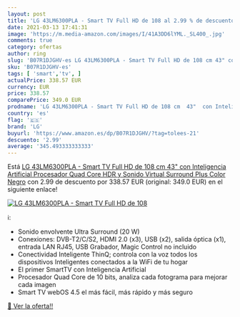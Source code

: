 ```yaml
---
layout: post
title: 'LG 43LM6300PLA - Smart TV Full HD de 108 al 2.99 % de descuento'
date: 2021-03-13 17:41:31
image: 'https://m.media-amazon.com/images/I/41A3DD6lYML._SL400_.jpg'
comments: true
category: ofertas
author: ring
slug: 'B07R1DJGHV-es LG 43LM6300PLA - Smart TV Full HD de 108 cm 43" con...'
sku: 'B07R1DJGHV-es'
tags: [ 'smart','tv', ]
actualPrice: 338.57 EUR
currency: EUR
price: 338.57
comparePrice: 349.0 EUR
prodname: 'LG 43LM6300PLA - Smart TV Full HD de 108 cm  43"  con Inteligencia Artificial  Procesador Quad Core  HDR y Sonido Virtual Surround Plus  Color Negro'
country: 'es'
flag: '🇪🇸'
brand: 'LG'
buyurl: 'https://www.amazon.es/dp/B07R1DJGHV/?tag=tolees-21'
descuento: '2.99'
average: '345.493333333333'
---
```


Está [LG 43LM6300PLA - Smart TV Full HD de 108 cm  43"  con Inteligencia Artificial  Procesador Quad Core  HDR y Sonido Virtual Surround Plus  Color Negro](https://www.amazon.es/dp/B07R1DJGHV/?tag=tolees-21) con 2.99 de descuento por 338.57 EUR (original: 349.0 EUR) en el siguiente enlace!

[![LG 43LM6300PLA - Smart TV Full HD de 108](https://m.media-amazon.com/images/I/41A3DD6lYML._SL400_.jpg)](https://www.amazon.es/dp/B07R1DJGHV/?tag=tolees-21)

ℹ️:

- Sonido envolvente Ultra Surround (20 W)
- Conexiones: DVB-T2/C/S2, HDMI 2.0 (x3), USB (x2), salida óptica (x1), entrada LAN RJ45, USB Grabador, Magic Control no incluido
- Conectividad Inteligente ThinQ; controla con la voz todos los dispositivos Inteligentes conectados a la WiFi de tu hogar
- El primer SmartTV con Inteligencia Artificial
- Procesador Quad Core de 10 bits, analiza cada fotograma para mejorar cada imagen
- Smart TV webOS 4.5 el más fácil, más rápido y más seguro

[🛒 Ver la oferta!!](https://www.amazon.es/dp/B07R1DJGHV/?tag=tolees-21)
